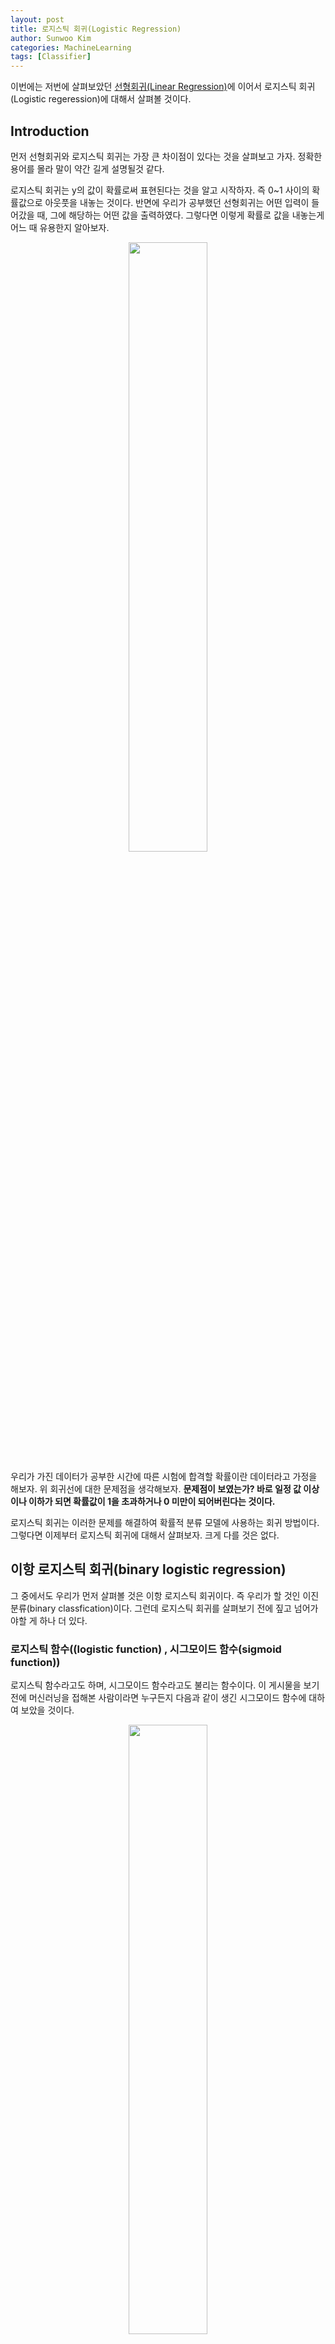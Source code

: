 ```yaml
---
layout: post
title: 로지스틱 회귀(Logistic Regression)
author: Sunwoo Kim
categories: MachineLearning
tags: [Classifier]
---
```


이번에는 저번에 살펴보았던 [선형회귀(Linear Regression)](https://sunshower76.github.io/machinelearning/2020/10/02/%EC%84%A0%ED%98%95%ED%9A%8C%EA%B7%80(LinearRegression)/)에 이어서 로지스틱 회귀(Logistic regeression)에 대해서 살펴볼 것이다.

## Introduction

먼저 선형회귀와 로지스틱 회귀는 가장 큰 차이점이 있다는 것을 살펴보고 가자. 정확한 용어를 몰라 말이 약간 길게 설명될것 같다.



로지스틱 회귀는 y의 값이 확률로써 표현된다는 것을 알고 시작하자. 즉 0~1 사이의 확률값으로 아웃풋을 내놓는 것이다. 반면에 우리가 공부했던 선형회귀는 어떤 입력이 들어갔을 때, 그에 해당하는 어떤 값을 출력하였다. 그렇다면 이렇게 확률로 값을 내놓는게 어느 때 유용한지 알아보자.

<center><img src="/public/img/LogisticRegression/img01.png" width="50%"></center>

우리가 가진 데이터가 공부한 시간에 따른 시험에 합격할 확률이란 데이터라고 가정을 해보자. 위  회귀선에 대한 문제점을 생각해보자. **문제점이 보였는가? 바로 일정 값 이상이나 이하가 되면 확률값이 1을 초과하거나 0 미만이 되어버린다는 것이다.**



로지스틱 회귀는 이러한 문제를 해결하여 확률적 분류 모델에 사용하는 회귀 방법이다. 그렇다면 이제부터 로지스틱 회귀에 대해서 살펴보자. 크게 다를 것은 없다.



## 이항 로지스틱 회귀(binary logistic regression)

그 중에서도 우리가 먼저 살펴볼 것은 이항 로지스틱 회귀이다. 즉 우리가 할 것인 이진 분류(binary classfication)이다.  그런데 로지스틱 회귀를 살펴보기 전에 짚고 넘어가야할 게 하나 더 있다.

### 로지스틱 함수((logistic function) , 시그모이드 함수(sigmoid function))

로지스틱 함수라고도 하며, 시그모이드 함수라고도 불리는 함수이다. 이 게시물을 보기전에 머신러닝을 접해본 사람이라면 누구든지 다음과 같이 생긴 시그모이드 함수에 대하여 보았을 것이다.

<center><img src="/public/img/LogisticRegression/img02.png" width="50%"></center>

사실 본적이 없어도 상관없다. 이제부터 설명할 것이기 때문이다. 그림에서 볼 수 있듯이 시그모이드 함수는 실수전체의 영역에서 값이 0과 1사이에 분포해있다. 이점을 생각해보면 우리가 가진 값을 시그모이드 함수 안에 넣으면 0과 1사이의 값으로 맵핑시킬 수 있음을 생각해볼 수 있다.  결론적으로 우리는 시그모이드 함수를 사용하여 0과 1사이의 확률로 y값을 바꾸어 문제를 다룬다는게 결론이다. 

### 승산(Odds)

우리가 시그모이드라는 식을 어떻게 얻게 되었을까에 대한 것을 생각해볼때 승산이라는 개념이 나온다. 어떻게 뉴럴넷의 출력($\vec{\beta}^T\vec{x}$) 을 확률값에 대응시킬까에 대한 방법(결론은 뉴럴넷의 출력이 확률의 로그 승산이 되면 된다.)을 생각하면서 보자.

<center><img src="/public/img/LogisticRegression/img03.png" width="50%"></center>

승산은 위와 같이 정의된다. 사실 위 식만 봐서는 승산이 뭘 의미하는지 잘 감이 안온다.  그 다음부터가 사실 중요한 부분이고 중간에 승산이 나오게 된다.



우리가 선형회귀에서 했던것을 생각해보자. 지금은 x의 개수가 많은 다중 선형회귀(multiple linear regression)의 경우이다. 로지스틱 회귀는 y의 값이 연속적인 값이라는 거에서 확률 값으로 바뀐것 뿐이다. 그 결과 식은 다음과 같이 쓸 수 있다.

<center><img src="/public/img/LogisticRegression/img04.png" width="50%"></center>

그런데 이때, 좌변=[0,1] 의 범위인데 반해, 우변=[$-\infin, +\infin$]의 범위의 값을 나타내므로 값의 범위가 맞지 않다.  그래서 이를 어떻게 해결할지 고민해보자.



참고한 ratsgo 님의 블로그의 설명에는 다음과 같이 설명이 나와있다.

<center><img src="/public/img/LogisticRegression/img05.png" width="50%"></center>

위의 문제를 해결하기 위한 방안으로, 좌변을 승산으로 만들어 준다 그러면 좌변의 범위=[0, $\infin$]으로 바뀌게 된다. 하지만 여전히 우변과 범위가 다르다.

<center><img src="/public/img/LogisticRegression/img06.png" width="50%"></center>

이때, 좌변에 로그를 씌워주게 되면 좌변의 범위=[$-\infin, +\infin$] 가 되어 우변의 범위와 같아지게 된다.

<center><img src="/public/img/LogisticRegression/img07.png" width="50%"></center>

그런데 이때 식을 P에 대하여 정리해보면 우리가 알던 로지스틱함수(시그모이드 함수)의 식이 나오게 된다는 맥락이다.



사실 이 함수를 발견하신 분께서 어떻게 발견하신지는 모르겠지만, 위와 같이 생각했을 수도 있고 아니면, **같은 집합 안에서 이진 분류를 가정할 때, 정보량 차이의 함수(위에서 보았던 승산) $log(p) - log(1-p)$ **을 함수로 나타내면 다음과 같다. 다음 그래프가 뉴럴넷의 출력이 된다는 것은 꽤 합리적이다. 1/2을 기준으로 해당 클래스일 확률이 높아지면 뉴럴넷의 출력이 양의 값으로 올라가고, 해당 클래스일 확률이 낮아지면 뉴럴넷의 출력이 음의값으로 높아지기 때문이다.

<center><img src="/public/img/LogisticRegression/img08.png" width="50%"></center>

즉 우리가 표현하고자 하는 집합의 이진분류에서, 확률 변화가 있을때, 정보량의 차이를 보니, 그 값이 1/2을 기준으로 음과 양(즉 해당 클래스이고, 아니고)로 나뉘고, 양으로 증가할 수록 값이 높아지고(해당 클래스일 확률이 높아지고), 음으로 증가할 수록 값이 낮아지고(해당 클래스가 아닐 확률이 증가 하고)하니 이를 뉴럴넷의 출력과 대응 시키면 좋겠다라고 생각했을 수도 있을것 같다는 생각을 했다. 즉 중요한것은 다음 세 가지이다.

1. 확률값으로 표현되는가
2. 회귀과 x값의 증가에 따라 y값이 증가하는 것처럼, 우리가 표현하고자 하는 함수도 해당 경향성을 가지고 있는가. 즉, 단조 증가인가 또, 음과 양(classification)할 수 있는 기준이1/2이 되는가.(동전을 던진다고 할 때, 앞면과 뒷면이 나올 확률이 똑같이 1/2인 것처럼.) 
3. 좌변과 우변의 범위가 같은가

그리고 위 함수는 이것을 충분히 만족시킨 것이다.



우리는 보통 이진 분류를 할 때, 그 기준값을 1/2로 잡는다. 과연 그러면 이 경우에서도 이렇게 나오는지 확인해보자.

<center><img src="/public/img/LogisticRegression/img09.png" width="50%"></center>

<center><img src="/public/img/LogisticRegression/img10.png" width="50%"></center>

데이터와 가중치의 곱이 0보다 크면 된다는 결과가 나와있다. 이것을 로지스틱 함수에 대입을 해보면 1/2라는 값이 나온다. 즉 우리의 생각과 일치하는 것도 확인해볼 수 있다.

### Log loss

이로써 중요한 것은 우리가 뉴럴 네트워크에서 나온 출력값을 시그모이드 함수에 입력으로 넣으면 [0,1]사이의 값의 확률값으로 출력을 바꿀수 있다는 것이었다.  그 점을 이용하여 loss식은 다음과 같아진다.

<center><img src="/public/img/LogisticRegression/img11.png" width="50%"></center>

우선 loss에 대한 기반은 데이터를 잘 예측할 수록 그 값이 낮아져야 한다는것이다.



y=1인 데이터에 대해서 살펴보자. 라벨링이 y=1이라고 되있는 데이터를 넣었을때, 좌측의 연두색term만 계산이 되고, 파란색인 우측 term은 1-y=1-1=0이되어 계산되지 않는다. 만약, 정확히 y=1이라고 예측을 한다면 log(h(z))=0이되어, loss=0이 된다.

만약 라벨링이 y=0인 데이터에 대해서 계산한다면 파란색 term이 계산되어 동일한 방식으로 작동하게 될 것이다. 

## 다항 로지스틱 회귀(Multiple logistic regression)

위의 경우는 **이항 분류(binary classification)**에 대해서 다루었다. 만약 분류하려는 클래스의 개수가 3, 4 개 ... n개가 된다면 어떻게 계산을 해야하는 것일까? 

### 방법1. n개의 독립적인 classifier(nerualNet)

<center><img src="/public/img/LogisticRegression/img12.png" width="70%"></center>

각 분류기에 데이터를 넣고 훈련 시키고, 결과를 얻으면 된다. 그런데 이것은 비효율적인 방법이다. 왜냐하면 n개의 클래스를 분류하려고 할때, n개의 이진 분류기 모두를 훈련시켜야 하기 때문이다. 그리고, 독립적인 classifier를 사용하다 보니, 각 class에 대해서 상대적인 확률의 값이 나오지 않게된다. 이게 어떤 말이냐면 우리가 보통 확률의 합은1이라고 하지만, 이 경우에는 1이 나오지 않게된다.



예를 들어, 분류기 1에서 1일 확률이 0.8 이라고 했으면, 분류기 2에서 2이 아닐확률 0.2 분류기 3에서 3이 아닐확률 0.1, 분류기 4에서 4이 아닐확률 0.2 ... 이렇게 독립적으로 확률이 나오게 된다는 것이다.

### 방법2. n-1개의 classifier

<center><img src="/public/img/LogisticRegression/img13.png" width="100%"></center>

다음은 n-1개의 classifier를 이용하는 방법이다. 이 부분을 작성하는데 ratsgo 님의 블로그의 글이 설명이 잘 나와있어 그 부분을 인용하고자 한다. n-1개의 classifier라고 하지만 사실 한개의 neural network에서 가중치 행렬의 차원을 늘리는 식으로 하여, 한 개의 뉴럴 네트워크에 모두 구성하거나, n-1개의 뉴럴 네트워크를 만든 후, 그 출력들을 모두 loss term에 묶어넣어 backpropagation하여 엮을 수도 있다. 이 방식은 복잡하기 때문에 우린는 보통 하나의 뉴럴 네트워크에서 해결을 하는 편이다.

그렇다면 이 방식은 어떻게 작동되는 것일까? **한개의 클래스를 기준으로 odds를 계산하는 방식이다.** 이번 예제에서는 클래스가 3개가 있다고 가정하고 설명을 하도록 하겠다.

<center><img src="/public/img/LogisticRegression/img14.png" width="50%"></center>

클래스3을 기준으로 odds를 나타내면 다음과 같다. 그리고 이 odds를 위에 했던것과 같은 과정을 이용하여 확률에 대해서 정리하면 다음과 같이 나타낼수 있다.

<center><img src="/public/img/LogisticRegression/img15.png" width="50%"></center>

이것은 **P(Y=3) = 1-P(Y=1)-P(Y=2)**라는 점을 이용하여 유도하였다. 직접 집어넣어 식을 계산해보면 위와같은 식이 나오게된다. 마지막에 Y=3부분에 분자가 1인 이유는 **1=P(Y=1)+P(Y=2)P(Y=3)을 만족시켜야하기 때문이다.

<center><img src="/public/img/LogisticRegression/img16.png" width="70%"></center>

이를 K개의 클래스에 대해서 일반화하면 위와 같은 식이나오게된다.



그렇다면 이런 방법의 문제점은 무엇일까? **바로 마지막 클래스에 대한 회귀계수가 존재하지 않는 것이다.** 이것이 의미하는 바는 무엇일까? 바로 마지막 클래스에 대한 표현이 다른 클래스의 회귀계수아 암시적(implicitly)하게 녹아들어있다는 것이다. 이것은 뉴럴 네트워크가 해당 클래스에 대한 설명을 더 어렵게 만들고, 클래스들끼리 더욱 dependent하게 만드는 효과를 만들게 된다.

### 방법3. Softmax를 이용한 방법 (우리가 이용할 방법이다.)

위의 문제를 해결하기 위해 우리는 어떻게 해야할까? 바로 마지막 클래스에 대해서도 회귀 계수를 구하는 작업을 해야한다. 이를 위하여 우리는 다음과 같은 작업을 수행한다.

**확률은 승산(odds)보다 0을 제외한 범위에서 작다는 점을 이용하여 식을 다음과 같이 고쳐준다.**

<center><img src="/public/img/LogisticRegression/img17.png" width="50%"></center>

<center><img src="/public/img/LogisticRegression/img18.png" width="50%"></center>

여기서 log(Z)는 임의의 상수이다.



위 식을 특정 클래스c에 속할 확률에 대해서 정리하면 다음과 같이 정리가 된다.

<center><img src="/public/img/LogisticRegression/img19.png" width="50%"></center>



그리고 **확률의 합=1**이라는 점을 이용하여 Z의 값을 이끌어낸다.

<center><img src="/public/img/LogisticRegression/img20.png" width="40%"></center>

그래서 여태까지 유도했던걸 합쳐 정리하면 우리가 알고있는 소프트맥스를 이끌어낼 수 있다.

<center><img src="/public/img/LogisticRegression/img21.png" width="80%"></center>



이로써 우리는 마지막 클래스k에 대해서도 회귀계수를 이용하여 표현할 수 있게되었다. 이 회귀계수는 뉴럴 네트워크의 가중치로써 표현이 될것이다. 마지막으로 우리는 다항 로지스틱회귀와 소프트맥스의 연관성을 살펴볼 수도 있었다는 것을 알아두자.















## Reference

[ratsgo's blog: 로지스틱 회귀](https://ratsgo.github.io/machine%20learning/2017/04/02/logistic/)

[아무튼 워라벨: 로지스틱회귀(Logistic Regression) 쉽게 이해하기](http://hleecaster.com/ml-logistic-regression-concept/)

